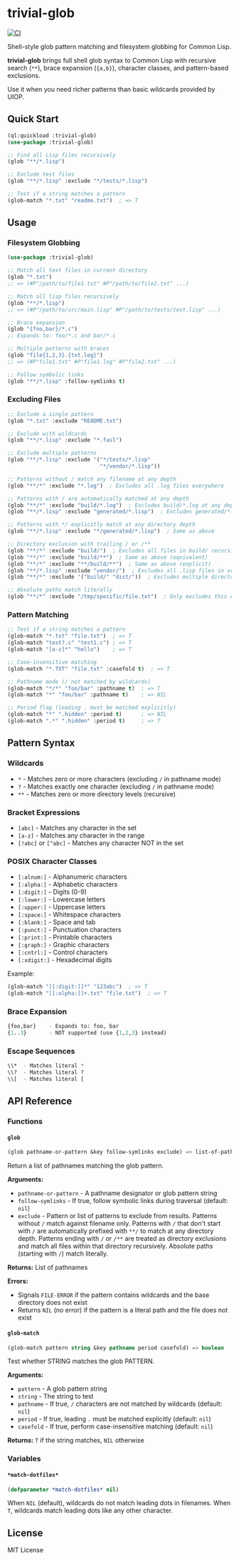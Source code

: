 # trivial-glob

[![CI](https://github.com/fukamachi/trivial-glob/actions/workflows/ci.yml/badge.svg)](https://github.com/fukamachi/trivial-glob/actions/workflows/ci.yml)

Shell-style glob pattern matching and filesystem globbing for Common Lisp.

**trivial-glob** brings full shell glob syntax to Common Lisp with recursive search (`**`), brace expansion (`{a,b}`), character classes, and pattern-based exclusions.

Use it when you need richer patterns than basic wildcards provided by UIOP.

## Quick Start

```lisp
(ql:quickload :trivial-glob)
(use-package :trivial-glob)

;; Find all Lisp files recursively
(glob "**/*.lisp")

;; Exclude test files
(glob "**/*.lisp" :exclude "*/tests/*.lisp")

;; Test if a string matches a pattern
(glob-match "*.txt" "readme.txt")  ; => T
```

## Usage

### Filesystem Globbing

```lisp
(use-package :trivial-glob)

;; Match all text files in current directory
(glob "*.txt")
;; => (#P"/path/to/file1.txt" #P"/path/to/file2.txt" ...)

;; Match all lisp files recursively
(glob "**/*.lisp")
;; => (#P"/path/to/src/main.lisp" #P"/path/to/tests/test.lisp" ...)

;; Brace expansion
(glob "{foo,bar}/*.c")
;; Expands to: foo/*.c and bar/*.c

;; Multiple patterns with braces
(glob "file{1,2,3}.{txt,log}")
;; => (#P"file1.txt" #P"file1.log" #P"file2.txt" ...)

;; Follow symbolic links
(glob "**/*.lisp" :follow-symlinks t)
```

### Excluding Files

```lisp
;; Exclude a single pattern
(glob "*.txt" :exclude "README.txt")

;; Exclude with wildcards
(glob "**/*.lisp" :exclude "*.fasl")

;; Exclude multiple patterns
(glob "**/*.lisp" :exclude '("*/tests/*.lisp"
                             "*/vendor/*.lisp"))

;; Patterns without / match any filename at any depth
(glob "**/*" :exclude "*.log")  ; Excludes all .log files everywhere

;; Patterns with / are automatically matched at any depth
(glob "**/*" :exclude "build/*.log")  ; Excludes build/*.log at any depth
(glob "**/*.lisp" :exclude "generated/*.lisp")  ; Excludes generated/*.lisp anywhere

;; Patterns with */ explicitly match at any directory depth
(glob "**/*.lisp" :exclude "*/generated/*.lisp")  ; Same as above

;; Directory exclusion with trailing / or /**
(glob "**/*" :exclude "build/")  ; Excludes all files in build/ recursively
(glob "**/*" :exclude "build/**")  ; Same as above (equivalent)
(glob "**/*" :exclude "**/build/**")  ; Same as above (explicit)
(glob "**/*.lisp" :exclude "vendor/")  ; Excludes all .lisp files in vendor/
(glob "**/*" :exclude '("build/" "dist/"))  ; Excludes multiple directories

;; Absolute paths match literally
(glob "**/*" :exclude "/tmp/specific/file.txt")  ; Only excludes this exact path
```

### Pattern Matching

```lisp
;; Test if a string matches a pattern
(glob-match "*.txt" "file.txt")  ; => T
(glob-match "test?.c" "test1.c") ; => T
(glob-match "[a-z]*" "hello")    ; => T

;; Case-insensitive matching
(glob-match "*.TXT" "file.txt" :casefold t)  ; => T

;; Pathname mode (/ not matched by wildcards)
(glob-match "*/*" "foo/bar" :pathname t)  ; => T
(glob-match "*" "foo/bar" :pathname t)    ; => NIL

;; Period flag (leading . must be matched explicitly)
(glob-match "*" ".hidden" :period t)      ; => NIL
(glob-match ".*" ".hidden" :period t)     ; => T
```

## Pattern Syntax

### Wildcards

- `*` - Matches zero or more characters (excluding `/` in pathname mode)
- `?` - Matches exactly one character (excluding `/` in pathname mode)
- `**` - Matches zero or more directory levels (recursive)

### Bracket Expressions

- `[abc]` - Matches any character in the set
- `[a-z]` - Matches any character in the range
- `[!abc]` or `[^abc]` - Matches any character NOT in the set

### POSIX Character Classes

- `[:alnum:]` - Alphanumeric characters
- `[:alpha:]` - Alphabetic characters
- `[:digit:]` - Digits (0-9)
- `[:lower:]` - Lowercase letters
- `[:upper:]` - Uppercase letters
- `[:space:]` - Whitespace characters
- `[:blank:]` - Space and tab
- `[:punct:]` - Punctuation characters
- `[:print:]` - Printable characters
- `[:graph:]` - Graphic characters
- `[:cntrl:]` - Control characters
- `[:xdigit:]` - Hexadecimal digits

Example:

```lisp
(glob-match "[[:digit:]]*" "123abc")  ; => T
(glob-match "[[:alpha:]]+.txt" "file.txt")  ; => T
```

### Brace Expansion

```lisp
{foo,bar}    - Expands to: foo, bar
{1..3}       - NOT supported (use {1,2,3} instead)
```

### Escape Sequences

```lisp
\\*  - Matches literal *
\\?  - Matches literal ?
\\[  - Matches literal [
```

## API Reference

### Functions

#### `glob`

```lisp
(glob pathname-or-pattern &key follow-symlinks exclude) => list-of-pathnames
```

Return a list of pathnames matching the glob pattern.

**Arguments:**
- `pathname-or-pattern` - A pathname designator or glob pattern string
- `follow-symlinks` - If true, follow symbolic links during traversal (default: `nil`)
- `exclude` - Pattern or list of patterns to exclude from results. Patterns without `/` match against filename only. Patterns with `/` that don't start with `/` are automatically prefixed with `**/` to match at any directory depth. Patterns ending with `/` or `/**` are treated as directory exclusions and match all files within that directory recursively. Absolute paths (starting with `/`) match literally.

**Returns:** List of pathnames

**Errors:**
- Signals `FILE-ERROR` if the pattern contains wildcards and the base directory does not exist
- Returns `NIL` (no error) if the pattern is a literal path and the file does not exist

#### `glob-match`

```lisp
(glob-match pattern string &key pathname period casefold) => boolean
```

Test whether STRING matches the glob PATTERN.

**Arguments:**
- `pattern` - A glob pattern string
- `string` - The string to test
- `pathname` - If true, `/` characters are not matched by wildcards (default: `nil`)
- `period` - If true, leading `.` must be matched explicitly (default: `nil`)
- `casefold` - If true, perform case-insensitive matching (default: `nil`)

**Returns:** `T` if the string matches, `NIL` otherwise

### Variables

#### `*match-dotfiles*`

```lisp
(defparameter *match-dotfiles* nil)
```

When `NIL` (default), wildcards do not match leading dots in filenames.
When `T`, wildcards match leading dots like any other character.

## License

MIT License
